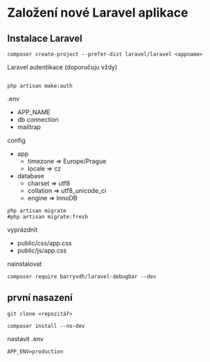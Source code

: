 # Založení nové Laravel aplikace

## Instalace Laravel

```
composer create-project --prefer-dist laravel/laravel <appname>
```
Laravel autentikace (doporučuju vždy)
```

php artisan make:auth
```
.env
- APP_NAME
- db connection
- mailtrap

config
- app
    - timezone => Europe/Prague
    - locale => cz
- database
    - charset => utf8
    - collation => utf8_unicode_ci
    - engine => InnoDB

```
php artisan migrate
#php artisan migrate:fresh
```
vyprázdnit
- public/css/app.css
- public/js/app.css

nainstalovat
```
composer require barryvdh/laravel-debugbar --dev
```

## první nasazení

```
git clone <repozitář>
```

```
composer install --no-dev
```

nastavit .env
```
APP_ENV=production
```
